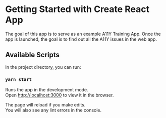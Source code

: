 # Getting Started with Create React App

The goal of this app is to serve as an example A11Y Training App. Once the app is launched, the goal is
to find out all the A11Y issues in the web app.

## Available Scripts

In the project directory, you can run:

### `yarn start`

Runs the app in the development mode.\
Open [http://localhost:3000](http://localhost:3000) to view it in the browser.

The page will reload if you make edits.\
You will also see any lint errors in the console.
